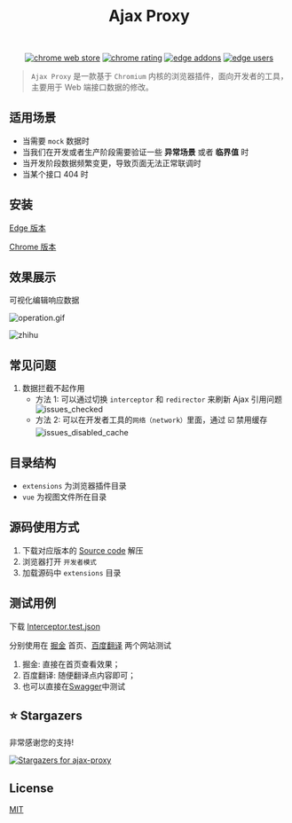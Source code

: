 <br>

<p align="center">
<h1 align="center">Ajax Proxy</h1>
</p>

<br>

<p align="center">
<a href="https://chrome.google.com/webstore/detail/ajax-proxy/jbikjaejnjfbloojafllmdiknfndgljo" target="__blank"><img src="https://img.shields.io/chrome-web-store/v/jbikjaejnjfbloojafllmdiknfndgljo.svg?logo=Google%20Chrome&logoColor=white&color=red&style=flat-square" alt="chrome web store"></a>
<a href="https://chrome.google.com/webstore/detail/ajax-proxy/jbikjaejnjfbloojafllmdiknfndgljo" target="__blank"><img src="https://img.shields.io/chrome-web-store/stars/jbikjaejnjfbloojafllmdiknfndgljo.svg?logo=Google%20Chrome&logoColor=white&color=red&style=flat-square" alt="chrome rating"></a>
<!-- Temporary badges for edge -->
<a href="https://microsoftedge.microsoft.com/addons/detail/ajax-proxy/iladajdkobpmadjfpeginhngnneaoefi" target="__blank"><img src="https://img.shields.io/badge/dynamic/json?label=edge%20add-on&style=flat-square&prefix=v&query=%24.version&url=https%3A%2F%2Fmicrosoftedge.microsoft.com%2Faddons%2Fgetproductdetailsbycrxid%2Filadajdkobpmadjfpeginhngnneaoefi" alt="edge addons"></a>
<a href="https://microsoftedge.microsoft.com/addons/detail/ajax-proxy/iladajdkobpmadjfpeginhngnneaoefi" target="__blank"><img src="https://img.shields.io/badge/dynamic/json?label=users&style=flat-square&query=%24.activeInstallCount&url=https%3A%2F%2Fmicrosoftedge.microsoft.com%2Faddons%2Fgetproductdetailsbycrxid%2Filadajdkobpmadjfpeginhngnneaoefi" alt="edge users"></a>
</p>

> `Ajax Proxy` 是一款基于 `Chromium` 内核的浏览器插件，面向开发者的工具，主要用于 Web 端接口数据的修改。

## 适用场景

- 当需要 `mock` 数据时
- 当我们在开发或者生产阶段需要验证一些 **异常场景** 或者 **临界值** 时
- 当开发阶段数据频繁变更，导致页面无法正常联调时
- 当某个接口 404 时
<!-- - 当 ... ... -->

<!-- 原始项目已迁移 _main-history-20220127_ -->

## 安装

[Edge 版本](https://microsoftedge.microsoft.com/addons/detail/ajax-proxy/iladajdkobpmadjfpeginhngnneaoefi)

[Chrome 版本](https://chrome.google.com/webstore/detail/ajax-proxy/jbikjaejnjfbloojafllmdiknfndgljo)

## 效果展示

可视化编辑响应数据

<!-- ![interceptor](https://github.com/g0ngjie/ajax-proxy/wiki/images/interceptor-1.png) -->

![operation.gif](media/operation.gif)

![zhihu](https://github.com/g0ngjie/ajax-proxy/wiki/images/zhihu-ajaxproxy.png)

## 常见问题

1. 数据拦截不起作用
   - 方法 1: 可以通过切换 `interceptor` 和 `redirector` 来刷新 Ajax 引用问题
     ![issues_checked](https://github.com/g0ngjie/ajax-proxy/wiki/images/issues_checked.png)
   - 方法 2: 可以在开发者工具的`网络（network）`里面，通过 ☑️ 禁用缓存
     ![issues_disabled_cache](https://github.com/g0ngjie/ajax-proxy/wiki/images/issues_disabled_cache.png)

## 目录结构

- `extensions` 为浏览器插件目录
- `vue` 为视图文件所在目录

## 源码使用方式

1. 下载对应版本的 [Source code](https://github.com/g0ngjie/ajax-proxy/releases) 解压
2. 浏览器打开 `开发者模式`
3. 加载源码中 `extensions` 目录

## 测试用例

下载 [Interceptor.test.json](https://github.com/g0ngjie/ajax-proxy/blob/main/Interceptor.test.json)

分别使用在 [掘金](https://juejin.cn/) 首页、[百度翻译](https://fanyi.baidu.com/) 两个网站测试

1. 掘金: 直接在首页查看效果；
2. 百度翻译: 随便翻译点内容即可；
3. 也可以直接在[Swagger](https://petstore.swagger.io/)中测试

## ⭐ Stargazers

非常感谢您的支持!

[![Stargazers for ajax-proxy](https://reporoster.com/stars/g0ngjie/ajax-proxy)](https://github.com/g0ngjie/ajax-proxy/stargazers)

## License

[MIT](http://opensource.org/licenses/MIT)
